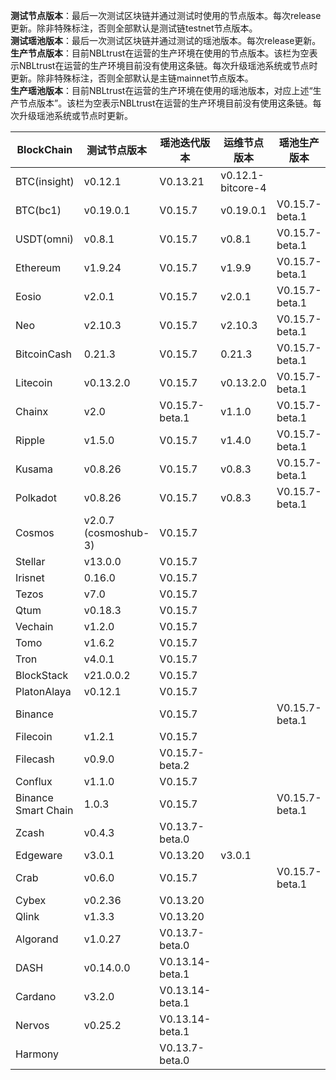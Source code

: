 **测试节点版本**：最后一次测试区块链并通过测试时使用的节点版本。每次release更新。除非特殊标注，否则全部默认是测试链testnet节点版本。<br/>
**测试瑶池版本**：最后一次测试区块链并通过测试的瑶池版本。每次release更新。<br/>
**生产节点版本**：目前NBLtrust在运营的生产环境在使用的节点版本。该栏为空表示NBLtrust在运营的生产环境目前没有使用这条链。每次升级瑶池系统或节点时更新。除非特殊标注，否则全部默认是主链mainnet节点版本。<br/>
**生产瑶池版本**：目前NBLtrust在运营的生产环境在使用的瑶池版本，对应上述“生产节点版本”。该栏为空表示NBLtrust在运营的生产环境目前没有使用这条链。每次升级瑶池系统或节点时更新。<br/>


| BlockChain  | 测试节点版本 | 瑶池迭代版本 | 运维节点版本 | 瑶池生产版本 |
| ----------- | ---------- | ---------- | ---------- | ---------- | 
| BTC(insight) | v0.12.1    | V0.13.21 |    v0.12.1-bitcore-4  |  |
| BTC(bc1)    | v0.19.0.1    | V0.15.7 |    v0.19.0.1  | V0.15.7-beta.1 |
| USDT(omni) | v0.8.1    | V0.15.7 |    v0.8.1  | V0.15.7-beta.1 |
| Ethereum    | v1.9.24     | V0.15.7 |     	v1.9.9 | V0.15.7-beta.1 |
| Eosio       | v2.0.1 | V0.15.7 | v2.0.1 | V0.15.7-beta.1 |
| Neo         | v2.10.3    | V0.15.7 |    	v2.10.3 | V0.15.7-beta.1   |
| BitcoinCash | 0.21.3     | V0.15.7 | 0.21.3   | V0.15.7-beta.1 |
| Litecoin    | v0.13.2.0    | V0.15.7 |   v0.13.2.0   | V0.15.7-beta.1 |
| Chainx      | v2.0     | V0.15.7-beta.1 |  v1.1.0    | V0.15.7-beta.1 | 
| Ripple      | v1.5.0     | V0.15.7 |  	v1.4.0    | V0.15.7-beta.1 |
| Kusama      | v0.8.26    | V0.15.7 |  v0.8.3  | V0.15.7-beta.1 | 
| Polkadot      | v0.8.26    | V0.15.7 |  v0.8.3  | V0.15.7-beta.1 |
| Cosmos      | v2.0.7 (cosmoshub-3)     | V0.15.7 |    |  |
| Stellar     | v13.0.0    | V0.15.7 |    |  |
| Irisnet     | 0.16.0    | V0.15.7 |  	   |  |
| Tezos       | v7.0   | V0.15.7 |      |  |
| Qtum        | v0.18.3    | V0.15.7 |     |  | 
| Vechain     | v1.2.0     | V0.15.7 |      |  |
| Tomo        | v1.6.2     | V0.15.7 |      |  | 
| Tron        | v4.0.1 | V0.15.7 |     	       |  |
| BlockStack  | v21.0.0.2 | V0.15.7 |     	       |  |
| PlatonAlaya      | v0.12.1   | V0.15.7 |   |    |
| Binance     | |V0.15.7 | |V0.15.7-beta.1
| Filecoin     |v1.2.1 |V0.15.7 | |
| Filecash     |v0.9.0 |V0.15.7-beta.2 | |
| Conflux     |v1.1.0 |V0.15.7 | |
| Binance Smart Chain    |1.0.3 |V0.15.7 | |V0.15.7-beta.1
| Zcash       | v0.4.3     | V0.13.7-beta.0 |   	   |  | 
| Edgeware    | v3.0.1    | V0.13.20 | v3.0.1     |       | 
| Crab        |  v0.6.0   | V0.15.7 |         | V0.15.7-beta.1    |
| Cybex       | v0.2.36    | V0.13.20 |   	  |  |
| Qlink       | v1.3.3     | V0.13.20 |  | |
| Algorand    | v1.0.27    | V0.13.7-beta.0 |      |  |
| DASH        | v0.14.0.0   | V0.13.14-beta.1 |        |    |
| Cardano     | v3.2.0     | V0.13.14-beta.1 |            |            | 
| Nervos      | v0.25.2   | V0.13.14-beta.1 |            |         | 
| Harmony     |            | V0.13.7-beta.0 |            | | 
